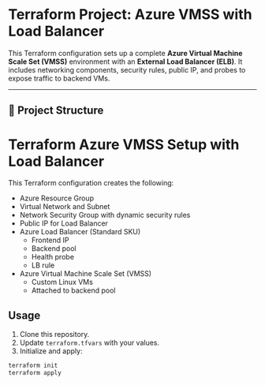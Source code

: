 # Terraform Project: Azure VMSS with Load Balancer

This Terraform configuration sets up a complete **Azure Virtual Machine Scale Set (VMSS)** environment with an **External Load Balancer (ELB)**. It includes networking components, security rules, public IP, and probes to expose traffic to backend VMs.

---

## 📁 Project Structure
# Terraform Azure VMSS Setup with Load Balancer

This Terraform configuration creates the following:

- Azure Resource Group
- Virtual Network and Subnet
- Network Security Group with dynamic security rules
- Public IP for Load Balancer
- Azure Load Balancer (Standard SKU)
  - Frontend IP
  - Backend pool
  - Health probe
  - LB rule
- Azure Virtual Machine Scale Set (VMSS)
  - Custom Linux VMs
  - Attached to backend pool

## Usage

1. Clone this repository.
2. Update `terraform.tfvars` with your values.
3. Initialize and apply:

```bash
terraform init
terraform apply
